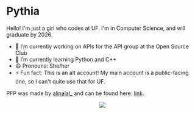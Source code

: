 # Pythia

Hello! I'm just a girl who codes at UF. I'm in Computer Science, and will graduate by 2026.

- 🔭 I’m currently working on APIs for the API group at the Open Source Club
- 🌱 I’m currently learning Python and C++
- 😄 Pronouns: She/her
- ⚡ Fun fact: This is an alt account! My main account is a public-facing one, so I can't quite use that for UF.

PFP was made by [alinalal_](https://twitter.com/alinalal_) and can be found here: [link](https://twitter.com/alinalal_/status/1508519388504158213).

<p align="center">
  <a href="https://github.com/PythiaUF">
    <img align="center" src="https://github-readme-stats.vercel.app/api?username=PythiaUF&show_icons=true&theme=prussian&count_private=true" />
  </a>
</p>
